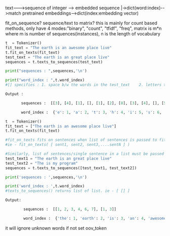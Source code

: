 text--->sequence of integer --> embedded sequence
     |->dict(word:index)-->match pretrained embeddings-->dict(index:embedding vector)
     
fit_on_sequence?
sequence/text to matrix? this is mainly for count based methods, only have 4 modes:"binary", "count", "tfidf", "freq",
matrix is m*n where m is number of sequences(instances), n is the length of vocabulary 

```python
t  = Tokenizer()
fit_text = "The earth is an awesome place live"
t.fit_on_texts(fit_text)
test_text = "The earth is an great place live"
sequences = t.texts_to_sequences(test_text)

print("sequences : ",sequences,'\n')

print("word_index : ",t.word_index)
#[] specifies : 1. space b/w the words in the test_text    2. letters that have not occured in fit_text

Output :

       sequences :  [[3], [4], [1], [], [1], [2], [8], [3], [4], [], [5], [6], [], [2], [9], [], [], [8], [1], [2], [3], [], [13], [7], [2], [14], [1], [], [7], [5], [15], [1]] 

       word_index :  {'e': 1, 'a': 2, 't': 3, 'h': 4, 'i': 5, 's': 6, 'l': 7, 'r': 8, 'n': 9, 'w': 10, 'o': 11, 'm': 12, 'p': 13, 'c': 14, 'v': 15}
```

```python
t  = Tokenizer()
fit_text = ["The earth is an awesome place live"]
t.fit_on_texts(fit_text)

#fit_on_texts fits on sentences when list of sentences is passed to fit_on_texts() function. 
#ie - fit_on_texts( [ sent1, sent2, sent3,....sentN ] )

#Similarly, list of sentences/single sentence in a list must be passed into texts_to_sequences.
test_text1 = "The earth is an great place live"
test_text2 = "The is my program"
sequences = t.texts_to_sequences([test_text1, test_text2])

print('sequences : ',sequences,'\n')

print('word_index : ',t.word_index)
#texts_to_sequences() returns list of list. ie - [ [] ]

Output:

        sequences :  [[1, 2, 3, 4, 6, 7], [1, 3]] 

        word_index :  {'the': 1, 'earth': 2, 'is': 3, 'an': 4, 'awesome': 5, 'place': 6, 'live': 7}
```
it will ignore unknown words if not set oov_token

